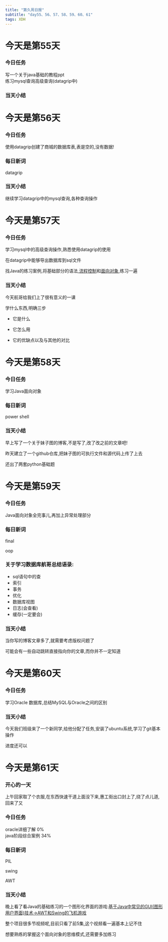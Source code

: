 ```yaml
---  
title: "第久周日报"   
subtitle: "day55、56、57、58、59、60、61"   
tags: XDH    
---  
```










# 今天是第55天  

### 今日任务
写一个关于java基础的教程ppt  
练习mysql查询高级查询(datagrip中)
### 当天小结

# 今天是第56天  

### 今日任务

使用datagrip创建了商城的数据库表,表是空的,没有数据!

### 每日新词
datagrip
### 当天小结
继续学习datagrip中的mysql查询,各种查询操作


# 今天是第57天  

### 今日任务
学习mysql中的高级查询操作,熟悉使用datagrip的使用

在datagrip中能够导出数据库到sql文件

找Java的练习案例,将基础部分的语法,[流程控制](https://www.luffycity.com/free/137)和[面向对象](https://www.luffycity.com/free/138),练习一遍



### 当天小结

今天航哥给我们上了很有意义的一课

学什么东西,明确三步

- 它是什么

- 它怎么用

- 它的优缺点以及与其他的对比

# 今天是第58天  

### 今日任务
学习Java面向对象
### 每日新词
power shell
### 当天小结
早上写了一个关于妹子图的博客,不是写了,改了改之前的文章吧!

昨天建立了一个github仓库,把妹子图的可执行文件和源代码上传了上去

还出了两套python基础题

# 今天是第59天  

### 今日任务

Java面向对象全完事儿,再加上异常处理部分

### 每日新词

final

oop


### 关于学习数据库航哥总结语录:
- sql语句中的查
- 索引
- 事务
- 优化    
- 数据库视图
- 日志(会查看)
- 缓存(一定要会)


### 当天小结

当你写的博客文章多了,就需要考虑版权问题了

可能会有一些自动跳转直接指向你的文章,而你并不一定知道


# 今天是第60天  

### 今日任务

学习Oracle
数据库,总结MySQL与Oracle之间的区别

### 当天小结

今天我们班级来了一个新同学,给他分配了任务,安装了ubuntu系统,学习了git基本操作

进度还可以

# 今天是第61天  

### 开心的一天

上午回家取了个衣服,在东西快速干道上面没下来,惠工街出口封上了,绕了点儿道,回来了又

### 今日任务

oracle详细了解 0%  
java阶段综合案例 34%

### 每日新词
PIL

swing

AWT
### 当天小结

晚上看了看Java的基础练习的一个图形化界面的游戏:[基于Java中常见的GUI(图形用户界面)技术->AWT和Swing的飞机游戏](https://www.sxt.cn/Java_jQuery_in_action/thirteen-introduction.html)

整个项目很多节视频呢,目前只看了前5集,这个视频看一遍基本上记不住

想要熟练的掌握这个面向对象的思维模式,还需要多加练习


